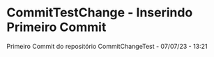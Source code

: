 # CommitTestChange - Inserindo Primeiro Commit

Primeiro Commit do repositório CommitChangeTest - 07/07/23 - 13:21

